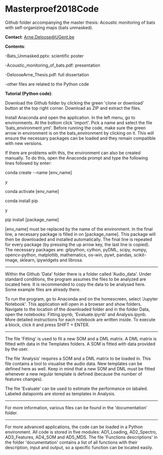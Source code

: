 # Masterproef2018Code
Github folder accompanying the master thesis: Acoustic monitoring of bats with self-organizing maps (bats unmasked). 

**Contact**: Arne.Deloose@UGent.be

**Contents**:

-Bats_Unmasked.pptx: scientific poster

-Acoustic_monitoring_of_bats.pdf: presentation

-DelooseArne_Thesis.pdf: full dissertation

-other files are related to the Python code


**Tutorial (Python code)**:

Download the Github folder by clicking the green 'clone or download' button at the top right corner. Download as ZIP and extract the files.

Install Anaconda and open the application. In the left menu, go to environments. At the bottom click 'import'. Pick a name and select the file 'bats_environment.yml'. 
Before running the code, make sure the green arrow in environment is on the bats_environment by clicking on it. This will ensure the necessary packages can be loaded and they remain compatible with new versions.

If there are problems with this, the environment can also be created manually. To do this, open the Anaconda prompt and type the following lines followed by enter:

conda create --name [env_name]

y

conda activate [env_name]

conda install pip

y

pip install [package_name]


[env_name] must be replaced by the name of the environment. In the final line, a necessary package is filled in on [package_name]. This package will then be downloaded and installed automatically.
The final line is repeated for every package (by pressing the up arrow key, the last line is copied). 
The necessary packages are: gitpython, cython, pyDML, scipy, numpy, opencv-python, matplotlib, mathematics, os-win, pywt, pandas, scikit-image, sklearn, ipywidgets and librosa.

---

Within the Github 'Data' folder there is a folder called 'Audio_data'. Under standard conditions, the program assumes the files to be analyzed are located here. It is recommended to copy the data to be analysed here. Some example files are already there.

To run the program, go to Anaconda and on the homescreen, select 'Jupyter Notebook'. This application will open in a browser and show folders. 
Navigate to the location of the downloaded folder and in the folder Data, open the notebooks: Fitting.ipynb, 'Evaluate.ipynb' and Analysis.ipynb. More detailed instructions for each notebook are written inside. To execute a block, click it and press SHIFT + ENTER.

---

The file 'Fitting' is used to fit a new SOM and a DML matrix. A DML matrix is fitted with data in the Templates folders. A SOM is fitted with data provided by the user.

The file 'Analysis' requires a SOM and a DML matrix to be loaded in. This file contains a tool to visualise the audio data. New templates can be defined here as well. Keep in mind that a new SOM and DML must be fitted whenever a new regular template is defined (because the number of features changes).

The file 'Evaluate' can be used to estimate the performance on labaled. Labeled datapoints are stored as templates in Analysis. 

---

For more information, various files can be found in the 'documentation' folder.

--- 

For more advanced applications, the code can be loaded in a Python environment. All code is stored in five modules: AD1_Loading, AD2_Spectro, AD3_Features, AD4_SOM and AD5_MDS. The file 'Functions descriptions' in the folder 'documentation' contains a list of all functions with their description, input and output, so a specific function can be located easily. 
